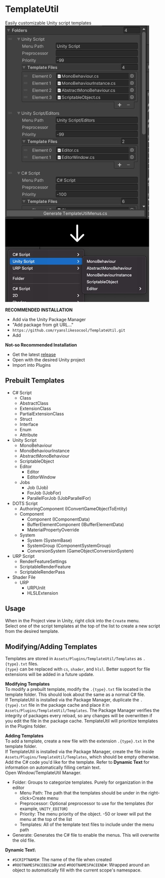 # TemplateUtil
Easily customizable Unity script templates\
![Sample Image](images~/sample.jpg)

**RECOMMENDED INSTALLATION**
- Add via the Unity Package Manager
- "Add package from git URL..."
- `https://github.com/ryanslikesocool/TemplateUtil.git`
- Add

**Not-so Recommended Installation**
- Get the latest [release](https://github.com/ryanslikesocool/TemplateUtil/releases)
- Open with the desired Unity project
- Import into Plugins

## Prebuilt Templates
- C# Script
    - Class
    - AbstractClass
    - ExtensionClass
    - PartialExtensionClass
    - Struct
    - Interface
    - Enum
    - Attribute
- Unity Script
    - MonoBehaviour
    - MonoBehaviourInstance
    - AbstractMonoBehaviour
    - ScriptableObject
    - Editor
        - Editor
        - EditorWindow
    - Jobs
        - Job (IJob)
        - ForJob (IJobFor)
        - ParallelForJob (IJobParallelFor)
- DOTS Script
    - AuthoringComponent (IConvertGameObjectToEntity)
    - Component
        - Component (IComponentData)
        - BufferElementComponent (IBufferElementData)
        - MaterialPropertyOverride
    - System
        - System (SystemBase)
        - SystemGroup (ComponentSystemGroup)
        - ConversionSystem (GameObjectConversionSystem)
- URP Script
    - RenderFeatureSettings
    - ScriptableRenderFeature
    - ScriptableRenderPass
- Shader File
    - URP
        - URPUnlit
        - HLSLExtension

## Usage
When in the Project view in Unity, right click into the `Create` menu.\
Select one of the script templates at the top of the list to create a new script from the desired template.

## Modifying/Adding Templates
Templates are stored in `Assets/Plugins/TemplateUtil/Templates` as `.{type}.txt` files.\
`{type}` can be replaced with `cs`, `shader`, and `hlsl`.  Better support for file extensions will be added in a future update.

**Modifying Templates**\
To modify a prebuilt template, modify the `.{type}.txt` file located in the template folder.  This should look about the same as a normal C# file.\
If TemplateUtil is installed via the Package Manager, duplicate the `.{type}.txt` file in the package cache and place it in `Assets/Plugins/TemplateUtil/Templates`.  The Package Manager verifies the integrity of packages every reload, so any changes will be overwritten if you edit the file in the package cache.  TemplateUtil will prioritize templates in the Plugins folder.

**Adding Templates**\
To add a template, create a new file with the extension `.{type}.txt` in the template folder.\
If TemplateUtil is installed via the Package Manager, create the file inside `Assets/Plugins/TemplateUtil/Templates`, which should be empty otherwise.\
Add the C# code you'd like for the template.  Refer to **Dynamic Text** for information on automatically filling certain text.\
Open Window/TemplateUtil Manager.
- Folder: Groups to categorize templates.  Purely for organization in the editor
    - Menu Path: The path that the templates should be under in the right-click>Create menu
    - Preprocessor: Optional preprocessor to use for the templates (for example, `UNITY_EDITOR`)
    - Priority: The menu priority of the object.  -50 or lower will put the menu at the top of the list
    - Templates: All of the template text files to include under the menu path
- Generate: Generates the C# file to enable the menus.  This will overwrite the old file.

**Dynamic Text**\
- `#SCRIPTNAME#`: The name of the file when created
- `#ROOTNAMESPACEBEGIN#` and `#ROOTNAMESPACEEND#`: Wrapped around an object to automatically fill with the current scope's namespace.
